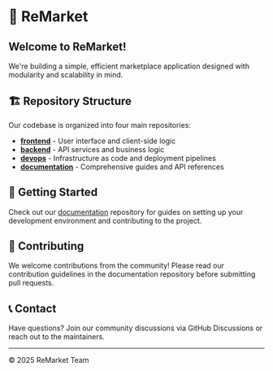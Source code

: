 # 🛒 ReMarket

## Welcome to ReMarket!

We're building a simple, efficient marketplace application designed with modularity and scalability in mind.

## 🏗️ Repository Structure

Our codebase is organized into four main repositories:

- **[frontend](https://github.com/ReMarket-SE2/frontend)** - User interface and client-side logic
- **[backend](https://github.com/ReMarket-SE2/backend)** - API services and business logic
- **[devops](https://github.com/ReMarket-SE2/devops)** - Infrastructure as code and deployment pipelines
- **[documentation](https://github.com/ReMarket-SE2/documentation)** - Comprehensive guides and API references

## 🚀 Getting Started

Check out our [documentation](https://github.com/ReMarket-SE2/documentation) repository for guides on setting up your development environment and contributing to the project.

## 🤝 Contributing

We welcome contributions from the community! Please read our contribution guidelines in the documentation repository before submitting pull requests.

## 📞 Contact

Have questions? Join our community discussions via GitHub Discussions or reach out to the maintainers.

---

© 2025 ReMarket Team
